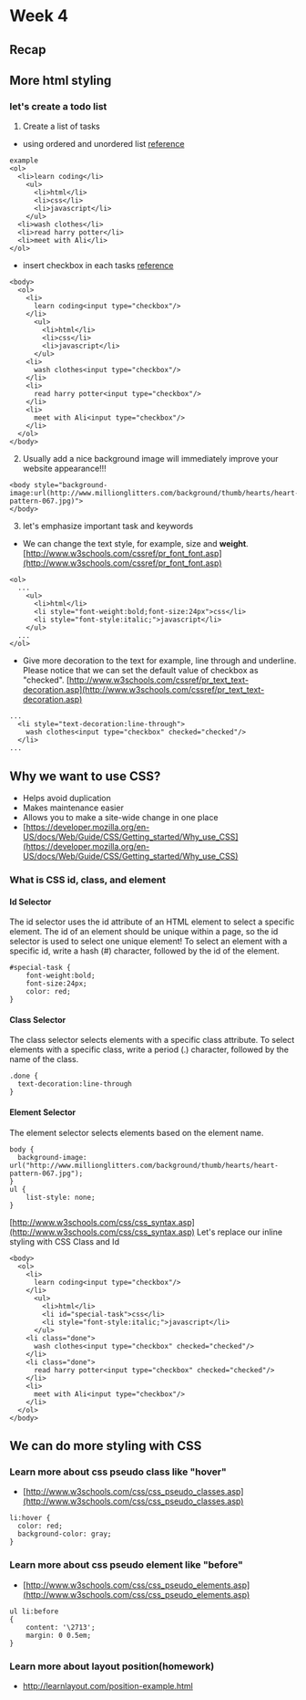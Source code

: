 # Week 4

## Recap

## More html styling

### let's create a todo list

1. Create a list of tasks
  * using ordered and unordered list [reference](https://www.freecodecamp.com/challenges/create-an-ordered-list)

```
example
<ol>
  <li>learn coding</li>
    <ul>
      <li>html</li>
      <li>css</li>
      <li>javascript</li>
    </ul>
  <li>wash clothes</li>
  <li>read harry potter</li>
  <li>meet with Ali</li>
</ol>
```

  * insert checkbox in each tasks [reference](https://www.freecodecamp.com/challenges/create-a-set-of-checkboxes)

```
<body>
  <ol>
    <li>
      learn coding<input type="checkbox"/>
    </li>
      <ul>
        <li>html</li>
        <li>css</li>
        <li>javascript</li>
      </ul>
    <li>
      wash clothes<input type="checkbox"/>
    </li>
    <li>
      read harry potter<input type="checkbox"/>
    </li>
    <li>
      meet with Ali<input type="checkbox"/>
    </li>
  </ol>
</body>
```

2. Usually add a nice background image will immediately improve your website appearance!!!

```
<body style="background-image:url(http://www.millionglitters.com/background/thumb/hearts/heart-pattern-067.jpg)">
</body>
```

3. let's emphasize important task and keywords
  * We can change the text style, for example, size and **weight**. [http://www.w3schools.com/cssref/pr_font_font.asp](http://www.w3schools.com/cssref/pr_font_font.asp)

```
<ol>
  ...
    <ul>
      <li>html</li>
      <li style="font-weight:bold;font-size:24px">css</li>
      <li style="font-style:italic;">javascript</li>
    </ul>
  ...
</ol>
```
  * Give more decoration to the text for example, line through and underline. Please notice that we can set the default value of checkbox as "checked". [http://www.w3schools.com/cssref/pr_text_text-decoration.asp](http://www.w3schools.com/cssref/pr_text_text-decoration.asp)

```
...
  <li style="text-decoration:line-through">
    wash clothes<input type="checkbox" checked="checked"/>
  </li>
...
```

## Why we want to use CSS?
  * Helps avoid duplication
  * Makes maintenance easier
  * Allows you to make a site-wide change in one place
  * [https://developer.mozilla.org/en-US/docs/Web/Guide/CSS/Getting_started/Why_use_CSS](https://developer.mozilla.org/en-US/docs/Web/Guide/CSS/Getting_started/Why_use_CSS)

### What is CSS id, class, and element

#### Id Selector
The id selector uses the id attribute of an HTML element to select a specific element.
The id of an element should be unique within a page, so the id selector is used to select one unique element!
To select an element with a specific id, write a hash (#) character, followed by the id of the element.

```
#special-task {
    font-weight:bold;
    font-size:24px;
    color: red;
}
```

#### Class Selector
The class selector selects elements with a specific class attribute.
To select elements with a specific class, write a period (.) character, followed by the name of the class.

```
.done {
  text-decoration:line-through
}
```

#### Element Selector
The element selector selects elements based on the element name.

```
body {
  background-image: url("http://www.millionglitters.com/background/thumb/hearts/heart-pattern-067.jpg");
}
ul {
    list-style: none;
}
```

[http://www.w3schools.com/css/css_syntax.asp](http://www.w3schools.com/css/css_syntax.asp)
Let's replace our inline styling with CSS Class and Id

```
<body>
  <ol>
    <li>
      learn coding<input type="checkbox"/>
    </li>
      <ul>
        <li>html</li>
        <li id="special-task">css</li>
        <li style="font-style:italic;">javascript</li>
      </ul>
    <li class="done">
      wash clothes<input type="checkbox" checked="checked"/>
    </li>
    <li class="done">
      read harry potter<input type="checkbox" checked="checked"/>
    </li>
    <li>
      meet with Ali<input type="checkbox"/>
    </li>
  </ol>
</body>
```

## We can do more styling with CSS
### Learn more about css pseudo class like "hover"
  * [http://www.w3schools.com/css/css_pseudo_classes.asp](http://www.w3schools.com/css/css_pseudo_classes.asp)

```
li:hover {
  color: red;
  background-color: gray;
}
```

### Learn more about css pseudo element like "before"
  * [http://www.w3schools.com/css/css_pseudo_elements.asp](http://www.w3schools.com/css/css_pseudo_elements.asp)

```
ul li:before
{
    content: '\2713';
    margin: 0 0.5em;
}
```

### Learn more about layout position(homework)
  * http://learnlayout.com/position-example.html

